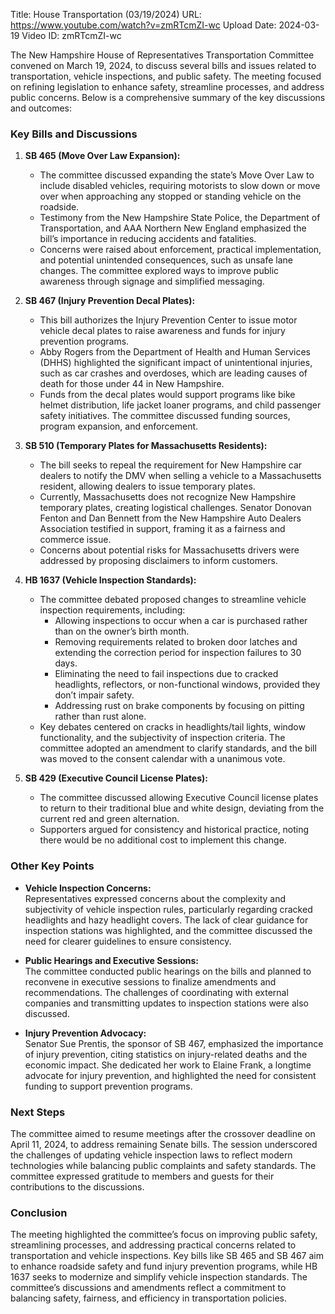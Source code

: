 Title: House Transportation (03/19/2024)
URL: https://www.youtube.com/watch?v=zmRTcmZI-wc
Upload Date: 2024-03-19
Video ID: zmRTcmZI-wc

The New Hampshire House of Representatives Transportation Committee convened on March 19, 2024, to discuss several bills and issues related to transportation, vehicle inspections, and public safety. The meeting focused on refining legislation to enhance safety, streamline processes, and address public concerns. Below is a comprehensive summary of the key discussions and outcomes:

### **Key Bills and Discussions**

1. **SB 465 (Move Over Law Expansion):**  
   - The committee discussed expanding the state’s Move Over Law to include disabled vehicles, requiring motorists to slow down or move over when approaching any stopped or standing vehicle on the roadside.  
   - Testimony from the New Hampshire State Police, the Department of Transportation, and AAA Northern New England emphasized the bill’s importance in reducing accidents and fatalities.  
   - Concerns were raised about enforcement, practical implementation, and potential unintended consequences, such as unsafe lane changes. The committee explored ways to improve public awareness through signage and simplified messaging.

2. **SB 467 (Injury Prevention Decal Plates):**  
   - This bill authorizes the Injury Prevention Center to issue motor vehicle decal plates to raise awareness and funds for injury prevention programs.  
   - Abby Rogers from the Department of Health and Human Services (DHHS) highlighted the significant impact of unintentional injuries, such as car crashes and overdoses, which are leading causes of death for those under 44 in New Hampshire.  
   - Funds from the decal plates would support programs like bike helmet distribution, life jacket loaner programs, and child passenger safety initiatives. The committee discussed funding sources, program expansion, and enforcement.

3. **SB 510 (Temporary Plates for Massachusetts Residents):**  
   - The bill seeks to repeal the requirement for New Hampshire car dealers to notify the DMV when selling a vehicle to a Massachusetts resident, allowing dealers to issue temporary plates.  
   - Currently, Massachusetts does not recognize New Hampshire temporary plates, creating logistical challenges. Senator Donovan Fenton and Dan Bennett from the New Hampshire Auto Dealers Association testified in support, framing it as a fairness and commerce issue.  
   - Concerns about potential risks for Massachusetts drivers were addressed by proposing disclaimers to inform customers.

4. **HB 1637 (Vehicle Inspection Standards):**  
   - The committee debated proposed changes to streamline vehicle inspection requirements, including:  
     - Allowing inspections to occur when a car is purchased rather than on the owner’s birth month.  
     - Removing requirements related to broken door latches and extending the correction period for inspection failures to 30 days.  
     - Eliminating the need to fail inspections due to cracked headlights, reflectors, or non-functional windows, provided they don’t impair safety.  
     - Addressing rust on brake components by focusing on pitting rather than rust alone.  
   - Key debates centered on cracks in headlights/tail lights, window functionality, and the subjectivity of inspection criteria. The committee adopted an amendment to clarify standards, and the bill was moved to the consent calendar with a unanimous vote.

5. **SB 429 (Executive Council License Plates):**  
   - The committee discussed allowing Executive Council license plates to return to their traditional blue and white design, deviating from the current red and green alternation.  
   - Supporters argued for consistency and historical practice, noting there would be no additional cost to implement this change.

### **Other Key Points**

- **Vehicle Inspection Concerns:**  
   Representatives expressed concerns about the complexity and subjectivity of vehicle inspection rules, particularly regarding cracked headlights and hazy headlight covers. The lack of clear guidance for inspection stations was highlighted, and the committee discussed the need for clearer guidelines to ensure consistency.

- **Public Hearings and Executive Sessions:**  
   The committee conducted public hearings on the bills and planned to reconvene in executive sessions to finalize amendments and recommendations. The challenges of coordinating with external companies and transmitting updates to inspection stations were also discussed.

- **Injury Prevention Advocacy:**  
   Senator Sue Prentis, the sponsor of SB 467, emphasized the importance of injury prevention, citing statistics on injury-related deaths and the economic impact. She dedicated her work to Elaine Frank, a longtime advocate for injury prevention, and highlighted the need for consistent funding to support prevention programs.

### **Next Steps**

The committee aimed to resume meetings after the crossover deadline on April 11, 2024, to address remaining Senate bills. The session underscored the challenges of updating vehicle inspection laws to reflect modern technologies while balancing public complaints and safety standards. The committee expressed gratitude to members and guests for their contributions to the discussions.

### **Conclusion**

The meeting highlighted the committee’s focus on improving public safety, streamlining processes, and addressing practical concerns related to transportation and vehicle inspections. Key bills like SB 465 and SB 467 aim to enhance roadside safety and fund injury prevention programs, while HB 1637 seeks to modernize and simplify vehicle inspection standards. The committee’s discussions and amendments reflect a commitment to balancing safety, fairness, and efficiency in transportation policies.
